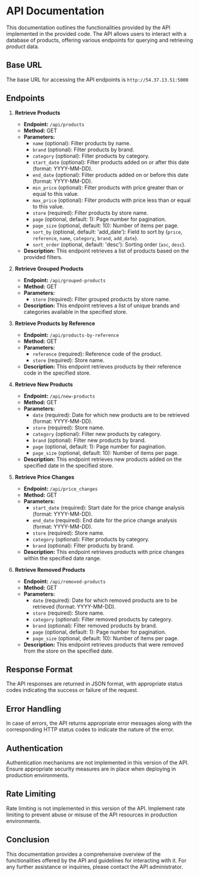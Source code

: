 # API Documentation

This documentation outlines the functionalities provided by the API implemented in the provided code. The API allows users to interact with a database of products, offering various endpoints for querying and retrieving product data.

## Base URL

The base URL for accessing the API endpoints is `http://54.37.13.51:5000`

## Endpoints

1. **Retrieve Products**
   - **Endpoint:** `/api/products`
   - **Method:** GET
   - **Parameters:**
     - `name` (optional): Filter products by name.
     - `brand` (optional): Filter products by brand.
     - `category` (optional): Filter products by category.
     - `start_date` (optional): Filter products added on or after this date (format: YYYY-MM-DD).
     - `end_date` (optional): Filter products added on or before this date (format: YYYY-MM-DD).
     - `min_price` (optional): Filter products with price greater than or equal to this value.
     - `max_price` (optional): Filter products with price less than or equal to this value.
     - `store` (required): Filter products by store name.
     - `page` (optional, default: 1): Page number for pagination.
     - `page_size` (optional, default: 10): Number of items per page.
     - `sort_by` (optional, default: 'add_date'): Field to sort by (`price`, `reference`, `name`, `category`, `brand`, `add_date`).
     - `sort_order` (optional, default: 'desc'): Sorting order (`asc`, `desc`).
   - **Description:** This endpoint retrieves a list of products based on the provided filters.

2. **Retrieve Grouped Products**
   - **Endpoint:** `/api/grouped-products`
   - **Method:** GET
   - **Parameters:**
     - `store` (required): Filter grouped products by store name.
   - **Description:** This endpoint retrieves a list of unique brands and categories available in the specified store.

3. **Retrieve Products by Reference**
   - **Endpoint:** `/api/products-by-reference`
   - **Method:** GET
   - **Parameters:**
     - `reference` (required): Reference code of the product.
     - `store` (required): Store name.
   - **Description:** This endpoint retrieves products by their reference code in the specified store.

4. **Retrieve New Products**
   - **Endpoint:** `/api/new-products`
   - **Method:** GET
   - **Parameters:**
     - `date` (required): Date for which new products are to be retrieved (format: YYYY-MM-DD).
     - `store` (required): Store name.
     - `category` (optional): Filter new products by category.
     - `brand` (optional): Filter new products by brand.
     - `page` (optional, default: 1): Page number for pagination.
     - `page_size` (optional, default: 10): Number of items per page.
   - **Description:** This endpoint retrieves new products added on the specified date in the specified store.

5. **Retrieve Price Changes**
   - **Endpoint:** `/api/price_changes`
   - **Method:** GET
   - **Parameters:**
     - `start_date` (required): Start date for the price change analysis (format: YYYY-MM-DD).
     - `end_date` (required): End date for the price change analysis (format: YYYY-MM-DD).
     - `store` (required): Store name.
     - `category` (optional): Filter products by category.
     - `brand` (optional): Filter products by brand.
   - **Description:** This endpoint retrieves products with price changes within the specified date range.

6. **Retrieve Removed Products**
   - **Endpoint:** `/api/removed-products`
   - **Method:** GET
   - **Parameters:**
     - `date` (required): Date for which removed products are to be retrieved (format: YYYY-MM-DD).
     - `store` (required): Store name.
     - `category` (optional): Filter removed products by category.
     - `brand` (optional): Filter removed products by brand.
     - `page` (optional, default: 1): Page number for pagination.
     - `page_size` (optional, default: 10): Number of items per page.
   - **Description:** This endpoint retrieves products that were removed from the store on the specified date.

## Response Format

The API responses are returned in JSON format, with appropriate status codes indicating the success or failure of the request.

## Error Handling

In case of errors, the API returns appropriate error messages along with the corresponding HTTP status codes to indicate the nature of the error.

## Authentication

Authentication mechanisms are not implemented in this version of the API. Ensure appropriate security measures are in place when deploying in production environments.

## Rate Limiting

Rate limiting is not implemented in this version of the API. Implement rate limiting to prevent abuse or misuse of the API resources in production environments.

## Conclusion

This documentation provides a comprehensive overview of the functionalities offered by the API and guidelines for interacting with it. For any further assistance or inquiries, please contact the API administrator.
